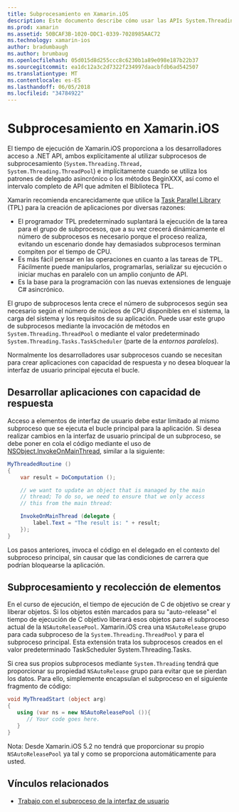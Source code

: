 ```yaml
---
title: Subprocesamiento en Xamarin.iOS
description: Este documento describe cómo usar las APIs System.Threading en una aplicación de Xamarin.iOS. Se trata de la biblioteca TPL, creación de aplicaciones con capacidad de respuesta y recolección de elementos.
ms.prod: xamarin
ms.assetid: 50BCAF3B-1020-DDC1-0339-7028985AAC72
ms.technology: xamarin-ios
author: bradumbaugh
ms.author: brumbaug
ms.openlocfilehash: 05d015d8d255ccc8c6230b1a89e098e187b22b37
ms.sourcegitcommit: ea1dc12a3c2d7322f234997daacbfdb6ad542507
ms.translationtype: MT
ms.contentlocale: es-ES
ms.lasthandoff: 06/05/2018
ms.locfileid: "34784922"
---
```

# <a name="threading-in-xamarinios"></a>Subprocesamiento en Xamarin.iOS

El tiempo de ejecución de Xamarin.iOS proporciona a los desarrolladores acceso a .NET API, ambos explícitamente al utilizar subprocesos de subprocesamiento (`System.Threading.Thread, System.Threading.ThreadPool`) e implícitamente cuando se utiliza los patrones de delegado asincrónico o los métodos BeginXXX, así como el intervalo completo de API que admiten el Biblioteca TPL.



Xamarin recomienda encarecidamente que utilice la [Task Parallel Library](http://msdn.microsoft.com/library/dd460717.aspx) (TPL) para la creación de aplicaciones por diversas razones:
-  El programador TPL predeterminado suplantará la ejecución de la tarea para el grupo de subprocesos, que a su vez crecerá dinámicamente el número de subprocesos es necesario porque el proceso realiza, evitando un escenario donde hay demasiados subprocesos terminan compiten por el tiempo de CPU. 
-  Es más fácil pensar en las operaciones en cuanto a las tareas de TPL. Fácilmente puede manipularlos, programarlas, serializar su ejecución o iniciar muchas en paralelo con un amplio conjunto de API. 
-  Es la base para la programación con las nuevas extensiones de lenguaje C# asincrónico. 


El grupo de subprocesos lenta crece el número de subprocesos según sea necesario según el número de núcleos de CPU disponibles en el sistema, la carga del sistema y los requisitos de su aplicación. Puede usar este grupo de subprocesos mediante la invocación de métodos en `System.Threading.ThreadPool` o mediante el valor predeterminado `System.Threading.Tasks.TaskScheduler` (parte de la *entornos paralelos*).

Normalmente los desarrolladores usar subprocesos cuando se necesitan para crear aplicaciones con capacidad de respuesta y no desea bloquear la interfaz de usuario principal ejecuta el bucle.

 <a name="Developing_Responsive_Applications" />


## <a name="developing-responsive-applications"></a>Desarrollar aplicaciones con capacidad de respuesta

Acceso a elementos de interfaz de usuario debe estar limitado al mismo subproceso que se ejecuta el bucle principal para la aplicación. Si desea realizar cambios en la interfaz de usuario principal de un subproceso, se debe poner en cola el código mediante el uso de [NSObject.InvokeOnMainThread](https://developer.xamarin.com/api/type/Foundation.NSObject/), similar a la siguiente:

```csharp
MyThreadedRoutine ()  
{  
    var result = DoComputation ();  

    // we want to update an object that is managed by the main
    // thread; To do so, we need to ensure that we only access
    // this from the main thread:

    InvokeOnMainThread (delegate {  
        label.Text = "The result is: " + result;  
    });
}
```

Los pasos anteriores, invoca el código en el delegado en el contexto del subproceso principal, sin causar que las condiciones de carrera que podrían bloquearse la aplicación.

 <a name="Threading_and_Garbage_Collection" />


## <a name="threading-and-garbage-collection"></a>Subprocesamiento y recolección de elementos

En el curso de ejecución, el tiempo de ejecución de C de objetivo se crear y liberar objetos. Si los objetos estén marcados para su "auto-release" el tiempo de ejecución de C objetivo liberará esos objetos para el subproceso actual de la `NSAutoReleasePool`. Xamarin.iOS crea una `NSAutoRelease` grupo para cada subproceso de la `System.Threading.ThreadPool` y para el subproceso principal. Esta extensión trata los subprocesos creados en el valor predeterminado TaskScheduler System.Threading.Tasks.

Si crea sus propios subprocesos mediante `System.Threading` tendrá que proporcionar su propiedad `NSAutoRelease` grupo para evitar que se pierdan los datos. Para ello, simplemente encapsulan el subproceso en el siguiente fragmento de código:

```csharp
void MyThreadStart (object arg)
{
   using (var ns = new NSAutoReleasePool ()){
      // Your code goes here.
   }
}
```

Nota: Desde Xamarin.iOS 5.2 no tendrá que proporcionar su propio `NSAutoReleasePool` ya tal y como se proporciona automáticamente para usted.


## <a name="related-links"></a>Vínculos relacionados

- [Trabajo con el subproceso de la interfaz de usuario](~/ios/user-interface/ios-ui/ui-thread.md)
